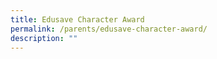 ```yaml
---
title: Edusave Character Award
permalink: /parents/edusave-character-award/
description: ""
---
```

